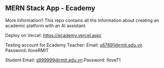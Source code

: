 MERN Stack App - Ecademy
---------------
More Information!!
This repo contains all the information about creating an academic platform with an AI assistant. 

Deploy on Vercel: https://ecademy.vercel.app/

Testing account for Ecademy
Teacher: 
Email: s67891@rmit.edu.vn   
Password: IloveRMIT 

Student
Email: s999999@rmit.edu.vn
Password: IloveT1

